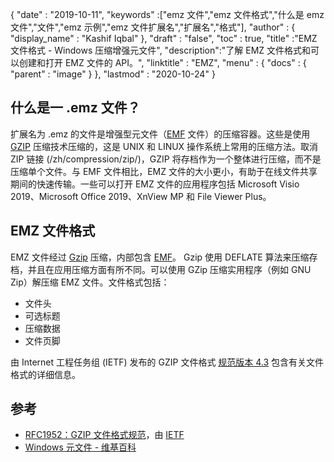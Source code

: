 {
  "date" : "2019-10-11",
  "keywords" :["emz 文件","emz 文件格式","什么是 emz 文件","文件","emz 示例","emz 文件扩展名","扩展名","格式"],
  "author" : {
    "display_name" : "Kashif Iqbal"
},
  "draft" : "false",
  "toc" : true,
  "title" :"EMZ 文件格式 - Windows 压缩增强元文件",
  "description":"了解 EMZ 文件格式和可以创建和打开 EMZ 文件的 API。",
  "linktitle" : "EMZ",
  "menu" : {
    "docs" : {
      "parent" : "image"
}
},
  "lastmod" : "2020-10-24"
}

## 什么是一 .emz 文件？

扩展名为 .emz 的文件是增强型元文件（[EMF](/zh/image/emf/) 文件）的压缩容器。这些是使用 [GZIP](/zh/compression/gz/) 压缩技术压缩的，这是 UNIX 和 LINUX 操作系统上常用的压缩方法。取消 ZIP 链接 (/zh/compression/zip/)，GZIP 将存档作为一个整体进行压缩，而不是压缩单个文件。与 EMF 文件相比，EMZ 文件的大小更小，有助于在线文件共享期间的快速传输。一些可以打开 EMZ 文件的应用程序包括 Microsoft Visio 2019、Microsoft Office 2019、XnView MP 和 File Viewer Plus。

## EMZ 文件格式

EMZ 文件经过 [Gzip](/zh/compression/gz/) 压缩，内部包含 [EMF](/zh/image/emf/)。 Gzip 使用 DEFLATE 算法来压缩存档，并且在应用压缩方面有所不同。可以使用 GZip 压缩实用程序（例如 GNU Zip）解压缩 EMZ 文件。文件格式包括：

* 文件头
* 可选标题
* 压缩数据
* 文件页脚

由 Internet 工程任务组 (IETF) 发布的 GZIP 文件格式 [规范版本 4.3](https://datatracker.ietf.org/doc/html/rfc1952) 包含有关文件格式的详细信息。

## 参考

* [RFC1952：GZIP 文件格式规范](https://datatracker.ietf.org/doc/html/rfc1952)，由 [IETF](https://www.ietf.org/)
* [Windows 元文件 - 维基百科](https://en.wikipedia.org/wiki/Windows_Metafile)

